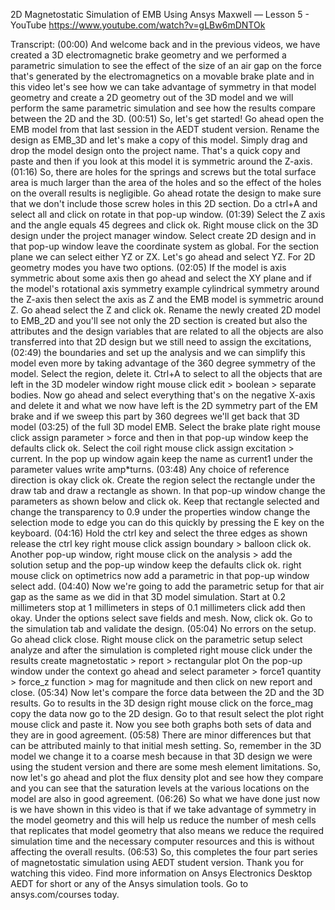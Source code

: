 
2D Magnetostatic Simulation of EMB Using Ansys Maxwell — Lesson 5 - YouTube
https://www.youtube.com/watch?v=gLBw6mDNTOk

Transcript:
(00:00) And welcome back and in the previous videos, we have created a 3D electromagnetic brake geometry and we performed a parametric simulation to see the effect of the size of an air gap on the force that's generated by the electromagnetics on a movable brake plate and in this video let's see how we can take advantage of symmetry in that model geometry and create a 2D geometry out of the 3D model and we will perform the same parametric simulation and see how the results compare between the 2D and the 3D.
(00:51) So, let's get started! Go ahead open the EMB model from that last session in the AEDT student version. Rename the design as EMB_3D and let's make a copy of this model. Simply drag and drop the model design onto the project name. That's a quick copy and paste and then if you look at this model it is symmetric around the Z-axis.
(01:16) So, there are holes for the springs and screws but the total surface area is much larger than the area of the holes and so the effect of the holes on the overall results is negligible. Go ahead rotate the design to make sure that we don't include those screw holes in this 2D section. Do a ctrl+A and select all and click on rotate in that pop-up window.
(01:39) Select the Z axis and the angle equals 45 degrees and click ok. Right mouse click on the 3D design under the project manager window. Select create 2D design and in that pop-up window leave the coordinate system as global. For the section plane we can select either YZ or ZX. Let's go ahead and select YZ. For 2D geometry modes you have two options.
(02:05) If the model is axis symmetric about some axis then go ahead and select the XY plane and if the model's rotational axis symmetry example cylindrical symmetry around the Z-axis then select the axis as Z and the EMB model is symmetric around Z. Go ahead select the Z and click ok. Rename the newly created 2D model to EMB_2D and you'll see not only the 2D section is created but also the attributes and the design variables that are related to all the objects are also transferred into that 2D design but we still need to assign the excitations,
(02:49) the boundaries and set up the analysis and we can simplify this model even more by taking advantage of the 360 degree symmetry of the model. Select the region, delete it. Ctrl+A to select to all the objects that are left in the 3D modeler window right mouse click edit > boolean > separate bodies. Now go ahead and select everything that's on the negative X-axis and delete it and what we now have left is the 2D symmetry part of the EM brake and if we sweep this part by 360 degrees we'll get back that 3D model
(03:25) of the full 3D model EMB. Select the brake plate right mouse click assign parameter > force and then in that pop-up window keep the defaults click ok. Select the coil right mouse click assign excitation > current. In the pop up window again keep the name as current1 under the parameter values write amp*turns.
(03:48) Any choice of reference direction is okay click ok. Create the region select the rectangle under the draw tab and draw a rectangle as shown. In that pop-up window change the parameters as shown below and click ok. Keep that rectangle selected and change the transparency to 0.9 under the properties window change the selection mode to edge you can do this quickly by pressing the E key on the keyboard.
(04:16) Hold the ctrl key and select the three edges as shown release the ctrl key right mouse click assign boundary > balloon click ok. Another pop-up window, right mouse click on the analysis > add the solution setup and the pop-up window keep the defaults click ok. right mouse click on optimetrics now add a parametric in that pop-up window select add.
(04:40) Now we're going to add the parametric setup for that air gap as the same as we did in that 3D model simulation. Start at 0.2 millimeters stop at 1 millimeters in steps of 0.1 millimeters click add then okay. Under the options select save fields and mesh. Now, click ok. Go to the simulation tab and validate the design.
(05:04) No errors on the setup. Go ahead click close. Right mouse click on the parametric setup select analyze and after the simulation is completed right mouse click under the results create magnetostatic > report > rectangular plot On the pop-up window under the context go ahead and select parameter > force1 quantity > force_z function > mag for magnitude and then click on new report and close.
(05:34) Now let's compare the force data between the 2D and the 3D results. Go to results in the 3D design right mouse click on the force_mag copy the data now go to the 2D design. Go to that result select the plot right mouse click and paste it. Now you see both graphs both sets of data and they are in good agreement.
(05:58) There are minor differences but that can be attributed mainly to that initial mesh setting. So, remember in the 3D model we change it to a coarse mesh because in that 3D design we were using the student version and there are some mesh element limitations. So, now let's go ahead and plot the flux density plot and see how they compare and you can see that the saturation levels at the various locations on the model are also in good agreement.
(06:26) So what we have done just now is we have shown in this video is that if we take advantage of symmetry in the model geometry and this will help us reduce the number of mesh cells that replicates that model geometry that also means we reduce the required simulation time and the necessary computer resources and this is without affecting the overall results.
(06:53) So, this completes the four part series of magnetostatic simulation using AEDT student version. Thank you for watching this video. Find more information on Ansys Electronics Desktop AEDT for short or any of the Ansys simulation tools. Go to ansys.com/courses today.

